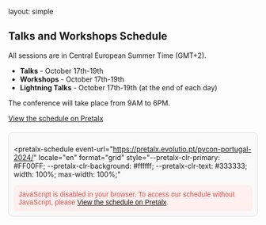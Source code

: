 layout: simple

## Talks and Workshops Schedule
All sessions are in Central European Summer Time (GMT+2).

- **Talks** - October 17th-19th
- **Workshops** - October 17th-19th
- **Lightning Talks** - October 17th-19th (at the end of each day)
<!-- - [**Sprints**](/information/sprints/) - June 8th-9th -->

The conference will take place from 9AM to 6PM.




<a href="https://pretalx.evolutio.pt/pycon-portugal-2024/schedule/" target="_blank">View the schedule on Pretalx</a>

<div id="pretalx-widget-container" style="margin-top: 20px;">
  <script
    type="text/javascript"
    src="https://pretalx.evolutio.pt/pycon-portugal-2024/schedule/widget/v2.en.js"
  ></script>

  <pretalx-schedule
    event-url="https://pretalx.evolutio.pt/pycon-portugal-2024/"
    locale="en"
    format="grid"
    style="--pretalx-clr-primary: #FF00FF; --pretalx-clr-background: #ffffff; --pretalx-clr-text: #333333; width: 100%; max-width: 100%;"
  >
  </pretalx-schedule>

  <noscript>
    <div class="pretalx-widget">
      <div class="pretalx-widget-info-message">
        JavaScript is disabled in your browser. To access our schedule without
        JavaScript, please
        <a href="https://pretalx.evolutio.pt/pycon-portugal-2024/schedule/" target="_blank">View the schedule on Pretalx</a>.
      </div>
    </div>
  </noscript>
</div>
<style>
  #pretalx-widget-container {
    width: 100%;
    max-width: 100%;
    overflow-x: auto;
    padding: 10px;
    box-sizing: border-box;
    border: 1px solid #ddd;
    border-radius: 8px;
    background-color: #f9f9f9;
}
.pretalx-widget {
    font-family: Arial, sans-serif;
    color: #333;
}
.pretalx-widget-info-message {
    background-color: #ffefef;
    color: #d9534f;
    padding: 10px;
    border-radius: 5px;
    margin-top: 10px;
}
@media (max-width: 768px) {
    #pretalx-widget-container {
        padding: 5px;
    }
    .pretalx-schedule {
        font-size: 14px;
    }
}

</style>

[//]: # (In this second edition, we had a record number of submissions: 113. 🎉)

[//]: # ()
[//]: # (Please check the current Schedule.)

[//]: # ()
[//]: # (The conference talks & workshops will take place from 9:00 AM to 6:30 PM, September 7, 8, and 9.)
<br>
  <!-- <hr class="purple-line"> -->
<!-- Keep checking this page , we normally update on a daily basis. -->

<!-- Follow us on social media for up to date information - see footer below! -->

<br>
<br>
<br>
<br>




